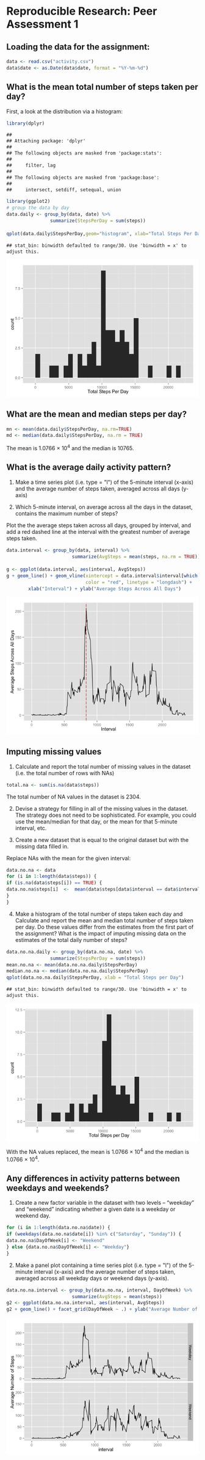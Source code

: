 # Reproducible Research: Peer Assessment 1

## Loading the data for the assignment:

```r
data <- read.csv("activity.csv")
data$date <- as.Date(data$date, format = "%Y-%m-%d")
```

## What is the mean total number of steps taken per day?

First, a look at the distribution via a histogram:

```r
library(dplyr)
```

```
## 
## Attaching package: 'dplyr'
## 
## The following objects are masked from 'package:stats':
## 
##     filter, lag
## 
## The following objects are masked from 'package:base':
## 
##     intersect, setdiff, setequal, union
```

```r
library(ggplot2)
# group the data by day
data.daily <- group_by(data, date) %>%
                summarize(StepsPerDay = sum(steps)) 
                
qplot(data.daily$StepsPerDay,geom="histogram", xlab="Total Steps Per Day")
```

```
## stat_bin: binwidth defaulted to range/30. Use 'binwidth = x' to adjust this.
```

![plot of chunk histogram](./PA1_template_files/figure-html/histogram.png) 

## What are the mean and median steps per day?

```r
mn <- mean(data.daily$StepsPerDay, na.rm=TRUE)
md <- median(data.daily$StepsPerDay, na.rm = TRUE)
```

The mean is 1.0766 &times; 10<sup>4</sup> and the median is 10765.


## What is the average daily activity pattern?
1. Make a time series plot (i.e. type = "l") of the 5-minute interval (x-axis) and the average number of steps taken, averaged across all days (y-axis)

2. Which 5-minute interval, on average across all the days in the dataset, contains the maximum number of steps?

Plot the the average steps taken across all days, grouped by interval, and add a red dashed line at the interval with the greatest number of average steps taken.

```r
data.interval <- group_by(data, interval) %>%
                        summarize(AvgSteps = mean(steps, na.rm = TRUE))

g <- ggplot(data.interval, aes(interval, AvgSteps))
g + geom_line() + geom_vline(xintercept = data.interval$interval[which.max(data.interval$AvgSteps)],
                             color = "red", linetype = "longdash") +
        xlab("Interval") + ylab("Average Steps Across All Days")
```

![plot of chunk timeseries_plot](./PA1_template_files/figure-html/timeseries_plot.png) 

## Imputing missing values
1. Calculate and report the total number of missing values in the dataset (i.e. the total number of rows with NAs)

```r
total.na <- sum(is.na(data$steps))
```
The total number of NA values in the dataset is 2304.

2. Devise a strategy for filling in all of the missing values in the dataset. The strategy does not need to be sophisticated. For example, you could use the mean/median for that day, or the mean for that 5-minute interval, etc.

3. Create a new dataset that is equal to the original dataset but with the missing data filled in.

Replace NAs with the mean for the given interval:

```r
data.no.na <- data
for (i in 1:length(data$steps)) {
if (is.na(data$steps[i]) == TRUE) {
data.no.na$steps[i]  <-  mean(data$steps[data$interval == data$interval[i]], na.rm = TRUE)
}
}
```

4. Make a histogram of the total number of steps taken each day and Calculate and report the mean and median total number of steps taken per day. Do these values differ from the estimates from the first part of the assignment? What is the impact of imputing missing data on the estimates of the total daily number of steps?

```r
data.no.na.daily <- group_by(data.no.na, date) %>%
                summarize(StepsPerDay = sum(steps))
mean.no.na <- mean(data.no.na.daily$StepsPerDay)
median.no.na <- median(data.no.na.daily$StepsPerDay)
qplot(data.no.na.daily$StepsPerDay, xlab = "Total Steps per Day")
```

```
## stat_bin: binwidth defaulted to range/30. Use 'binwidth = x' to adjust this.
```

![plot of chunk noNAhist](./PA1_template_files/figure-html/noNAhist.png) 

With the NA values replaced, the mean is 1.0766 &times; 10<sup>4</sup> and the median is 1.0766 &times; 10<sup>4</sup>.

## Any differences in activity patterns between weekdays and weekends?

1. Create a new factor variable in the dataset with two levels – “weekday” and “weekend” indicating whether a given date is a weekday or weekend day.

```r
for (i in 1:length(data.no.na$date)) {
if (weekdays(data.no.na$date[i]) %in% c("Saturday", "Sunday")) {
data.no.na$DayOfWeek[i] <- "Weekend"
} else {data.no.na$DayOfWeek[i] <- "Weekday"}
}
```

2. Make a panel plot containing a time series plot (i.e. type = "l") of the 5-minute interval (x-axis) and the average number of steps taken, averaged across all weekday days or weekend days (y-axis).

```r
data.no.na.interval <- group_by(data.no.na, interval, DayOfWeek) %>%
                        summarize(AvgSteps = mean(steps))
g2 <- ggplot(data.no.na.interval, aes(interval, AvgSteps))
g2 + geom_line() + facet_grid(DayOfWeek ~ .) + ylab("Average Number of Steps")
```

![plot of chunk panelplot](./PA1_template_files/figure-html/panelplot.png) 
